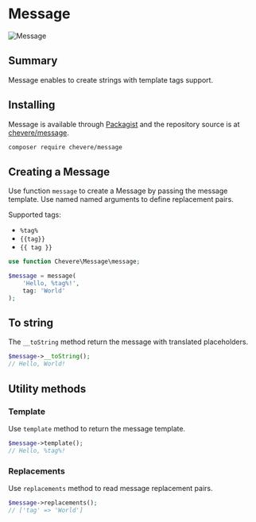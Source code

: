 # Message

![Message](/src/packages/message-logo.svg)

## Summary

Message enables to create strings with template tags support.

## Installing

Message is available through [Packagist](https://packagist.org/packages/chevere/message) and the repository source is at [chevere/message](https://github.com/chevere/message).

```sh
composer require chevere/message
```

## Creating a Message

Use function `message` to create a Message by passing the message template. Use named named arguments to define replacement pairs.

Supported tags:

* <code v-pre>%tag%</code>
* <code v-pre>{{tag}}</code>
* <code v-pre>{{ tag }}</code>

```php
use function Chevere\Message\message;

$message = message(
    'Hello, %tag%!',
    tag: 'World'
);
```

## To string

The `__toString` method return the message with translated placeholders.

```php
$message->__toString();
// Hello, World!
```

## Utility methods

### Template

Use `template` method to return the message template.

```php
$message->template();
// Hello, %tag%!
```

### Replacements

Use `replacements` method to read message replacement pairs.

```php
$message->replacements();
// ['tag' => 'World']
```
